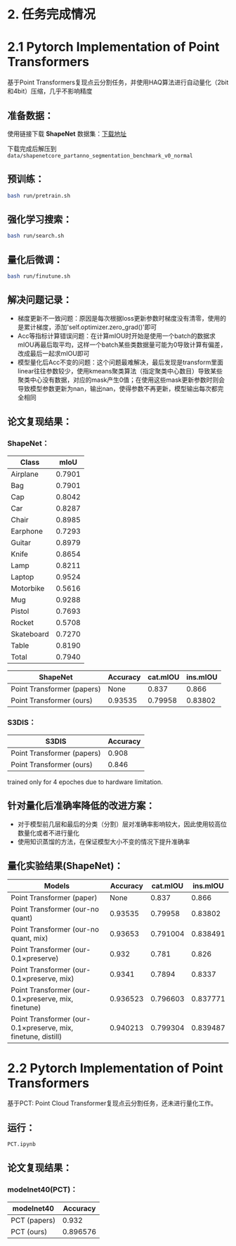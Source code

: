 # 2. 任务完成情况
# 2.1 Pytorch Implementation of Point Transformers



基于Point Transformers复现点云分割任务，并使用HAQ算法进行自动量化（2bit和4bit）压缩，几乎不影响精度

## 准备数据：
使用链接下载 **ShapeNet** 数据集：[下载地址](https://shapenet.cs.stanford.edu/media/shapenetcore_partanno_segmentation_benchmark_v0_normal.zip) 


下载完成后解压到 `data/shapenetcore_partanno_segmentation_benchmark_v0_normal`

## 预训练：

```bash
bash run/pretrain.sh
```

## 强化学习搜索：

```bash
bash run/search.sh
```

## 量化后微调：

```bash
bash run/finutune.sh
```
## 解决问题记录：

- 梯度更新不一致问题：原因是每次根据loss更新参数时梯度没有清零，使用的是累计梯度，添加'self.optimizer.zero_grad()'即可
- Acc等指标计算错误问题：在计算mIOU时开始是使用一个batch的数据求mIOU再最后取平均，这样一个batch某些类数据量可能为0导致计算有偏差，改成最后一起求mIOU即可
- 模型量化后Acc不变的问题：这个问题最难解决，最后发现是transform里面linear往往参数较少，使用kmeans聚类算法（指定聚类中心数目）导致某些聚类中心没有数据，对应的mask产生0值；在使用这些mask更新参数时则会导致模型参数更新为nan，输出nan，使得参数不再更新，模型输出每次都完全相同

## 论文复现结果：

### ShapeNet：

| Class               | mIoU     | 
| ------------------- | -------- |
|  Airplane  |  0.7901    | 
|  Bag  |  0.7901    | 
|  Cap  |  0.8042   | 
|  Car  |  0.8287    | 
|  Chair  |  0.8985    | 
|  Earphone  |  0.7293    | 
|  Guitar  |  0.8979    | 
|  Knife  |  0.8654    | 
|  Lamp  |  0.8211    | 
|  Laptop  |  0.9524    | 
|  Motorbike  |  0.5616    | 
|  Mug  |  0.9288    | 
|  Pistol  |  0.7693    | 
|  Rocket  |  0.5708    | 
|  Skateboard  |  0.7270    | 
|  Table  |  0.8190    | 
|  Total  |  0.7940    | 

| ShapeNet                   | Accuracy | cat.mIOU | ins.mIOU |
| ------------------------ | -------------- | ------------ | ------------ |
| Point Transformer (papers)      |       None      |     0.837    |    0.866     |
| Point Transformer (ours)  |       0.93535      |     0.79958    |    0.83802     |

### S3DIS：

| S3DIS                   | Accuracy |
| ------------------------ | -------------- | 
| Point Transformer (papers)      |       0.908      | 
| Point Transformer (ours)  |       0.846      |  

trained only for 4 epoches due to hardware limitation.



## 针对量化后准确率降低的改进方案：

- 对于模型前几层和最后的分类（分割）层对准确率影响较大，因此使用较高位数量化或者不进行量化
- 使用知识蒸馏的方法，在保证模型大小不变的情况下提升准确率

## 量化实验结果(ShapeNet)：


| Models                   | Accuracy | cat.mIOU | ins.mIOU |
| ------------------------ | -------------- | ------------ | ------------ |
| Point Transformer (paper)      |       None      |     0.837    |    0.866     |
| Point Transformer (our-no quant)  |       0.93535      |     0.79958    |    0.83802     |
| Point Transformer (our-no quant, mix)  |       0.93653      |     0.791004    |   0.838491     |
| Point Transformer (our-0.1×preserve)  |      0.932     |     0.781    |    0.826     |
| Point Transformer (our-0.1×preserve, mix)  |      0.9341     |     0.7894    |    0.8337     |
| Point Transformer (our-0.1×preserve, mix, finetune)  |      0.936523     |     0.796603    |    0.837771     |
| Point Transformer (our-0.1×preserve, mix, finetune, distill)  |      0.940213     |     0.799304    |    0.839487     |

# 2.2 Pytorch Implementation of Point Transformers

基于PCT: Point Cloud Transformer复现点云分割任务，还未进行量化工作。
## 运行：
```bash
PCT.ipynb
```
## 论文复现结果：
### modelnet40(PCT)：

| modelnet40                   | Accuracy |
| ------------------------ | -------------- | 
| PCT (papers)      |       0.932      | 
| PCT (ours)  |       0.896576      |  
